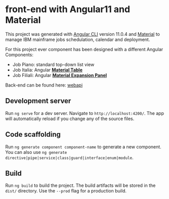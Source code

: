 # front-end with Angular11 and Material

This project was generated with [Angular CLI](https://github.com/angular/angular-cli) version 11.0.4 and [Material](https://material.angular.io/) to manage IBM mainframe jobs schedulation, calendar and deployment.

For this project ever component has been designed with a different Angular Components:
- Job Piano: standard top-down list view
- Job Italia: Angular [**Material Table**](https://material.angular.io/components/table/overview)
- Job Filiali: Angular [**Material Expansion Panel**](https://material.angular.io/components/expansion/overview)


Back-end can be found here: [webapi](https://github.com/MarcoBonaventura/WebApi)



## Development server

Run `ng serve` for a dev server. Navigate to `http://localhost:4200/`. The app will automatically reload if you change any of the source files.


## Code scaffolding

Run `ng generate component component-name` to generate a new component. You can also use `ng generate directive|pipe|service|class|guard|interface|enum|module`.


## Build

Run `ng build` to build the project. The build artifacts will be stored in the `dist/` directory. Use the `--prod` flag for a production build.


